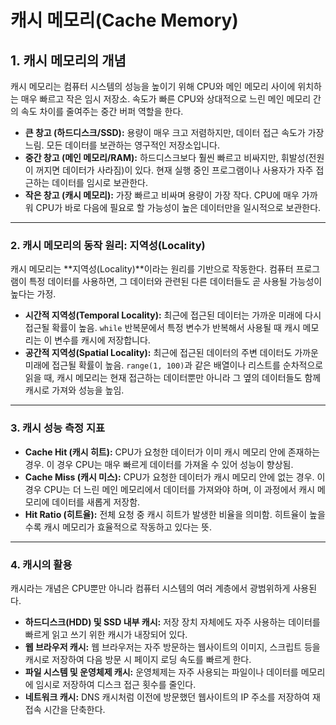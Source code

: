 # 캐시 메모리(Cache Memory)

## 1. 캐시 메모리의 개념

캐시 메모리는 컴퓨터 시스템의 성능을 높이기 위해 CPU와 메인 메모리 사이에 위치하는 매우 빠르고 작은 임시 저장소. 속도가 빠른 CPU와 상대적으로 느린 메인 메모리 간의 속도 차이를 줄여주는 중간 버퍼 역할을 한다.

* **큰 창고 (하드디스크/SSD):** 용량이 매우 크고 저렴하지만, 데이터 접근 속도가 가장 느림. 모든 데이터를 보관하는 영구적인 저장소입니다.
* **중간 창고 (메인 메모리/RAM):** 하드디스크보다 훨씬 빠르고 비싸지만, 휘발성(전원이 꺼지면 데이터가 사라짐)이 있다. 현재 실행 중인 프로그램이나 사용자가 자주 접근하는 데이터를 임시로 보관한다.
* **작은 창고 (캐시 메모리):** 가장 빠르고 비싸며 용량이 가장 작다. CPU에 매우 가까워 CPU가 바로 다음에 필요로 할 가능성이 높은 데이터만을 일시적으로 보관한다.

---

### 2. 캐시 메모리의 동작 원리: 지역성(Locality)

캐시 메모리는 **지역성(Locality)**이라는 원리를 기반으로 작동한다. 컴퓨터 프로그램이 특정 데이터를 사용하면, 그 데이터와 관련된 다른 데이터들도 곧 사용될 가능성이 높다는 가정.

* **시간적 지역성(Temporal Locality):** 최근에 접근된 데이터는 가까운 미래에 다시 접근될 확률이 높음. `while` 반복문에서 특정 변수가 반복해서 사용될 때 캐시 메모리는 이 변수를 캐시에 저장합니다.
* **공간적 지역성(Spatial Locality):** 최근에 접근된 데이터의 주변 데이터도 가까운 미래에 접근될 확률이 높음. `range(1, 100)`과 같은 배열이나 리스트를 순차적으로 읽을 때, 캐시 메모리는 현재 접근하는 데이터뿐만 아니라 그 옆의 데이터들도 함께 캐시로 가져와 성능을 높임.

---

### 3. 캐시 성능 측정 지표

* **Cache Hit (캐시 히트):** CPU가 요청한 데이터가 이미 캐시 메모리 안에 존재하는 경우. 이 경우 CPU는 매우 빠르게 데이터를 가져올 수 있어 성능이 향상됨.
* **Cache Miss (캐시 미스):** CPU가 요청한 데이터가 캐시 메모리 안에 없는 경우. 이 경우 CPU는 더 느린 메인 메모리에서 데이터를 가져와야 하며, 이 과정에서 캐시 메모리에 데이터를 새롭게 저장함.
* **Hit Ratio (히트율):** 전체 요청 중 캐시 히트가 발생한 비율을 의미함. 히트율이 높을수록 캐시 메모리가 효율적으로 작동하고 있다는 뜻.

---

### 4. 캐시의 활용

캐시라는 개념은 CPU뿐만 아니라 컴퓨터 시스템의 여러 계층에서 광범위하게 사용된다.

* **하드디스크(HDD) 및 SSD 내부 캐시:** 저장 장치 자체에도 자주 사용하는 데이터를 빠르게 읽고 쓰기 위한 캐시가 내장되어 있다.
* **웹 브라우저 캐시:** 웹 브라우저는 자주 방문하는 웹사이트의 이미지, 스크립트 등을 캐시로 저장하여 다음 방문 시 페이지 로딩 속도를 빠르게 한다.
* **파일 시스템 및 운영체제 캐시:** 운영체제는 자주 사용되는 파일이나 데이터를 메모리에 임시로 저장하여 디스크 접근 횟수를 줄인다.
* **네트워크 캐시:** DNS 캐시처럼 이전에 방문했던 웹사이트의 IP 주소를 저장하여 재접속 시간을 단축한다.